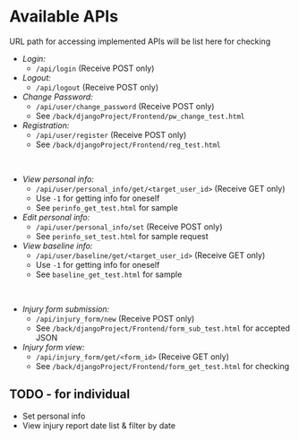 # Available APIs

URL path for accessing implemented APIs will be list here for checking

- *Login:*
	- `/api/login` (Receive POST only)
- *Logout:*
	- `/api/logout` (Receive POST only)
- *Change Password:*
	- `/api/user/change_password` (Receive POST only)
	- See `/back/djangoProject/Frontend/pw_change_test.html`
- *Registration:*
	- `/api/user/register` (Receive POST only)
	- See `/back/djangoProject/Frontend/reg_test.html`

<br>

- *View personal info:*
	- `/api/user/personal_info/get/<target_user_id>` (Receive GET only)
	- Use `-1` for getting info for oneself
	- See `perinfo_get_test.html` for sample
- *Edit personal info:*
	- `/api/user/personal_info/set` (Receive POST only)
	- See `perinfo_set_test.html` for sample request
- *View baseline info:*
	- `/api/user/baseline/get/<target_user_id>` (Receive GET only)
	- Use `-1` for getting info for oneself
	- See `baseline_get_test.html` for sample

<br>

- *Injury form submission:*
	- `/api/injury_form/new` (Receive POST only)
	- See `/back/djangoProject/Frontend/form_sub_test.html` for accepted JSON
- *Injury form view:*
	- `/api/injury_form/get/<form_id>` (Receive GET only)
	- See `/back/djangoProject/Frontend/form_get_test.html` for checking



## TODO - for individual

- Set personal info
- View injury report date list & filter by date